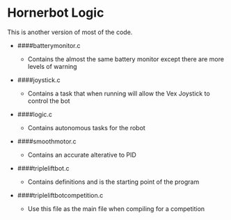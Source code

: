 Hornerbot Logic
===============

This is another version of most of the code.

   *   ####batterymonitor.c
       *   Contains the almost the same battery monitor except there are more levels of warning
	   
   *   ####joystick.c
       *   Contains a task that when running will allow the Vex Joystick to control the bot
   
   *   ####logic.c
       *   Contains autonomous tasks for the robot
	   
   *   ####smoothmotor.c
       *   Contains an accurate alterative to PID
	   
   *   ####tripleliftbot.c
       *   Contains definitions and is the starting point of the program
   
   *   ####tripleliftbotcompetition.c
       *   Use this file as the main file when compiling for a competition
